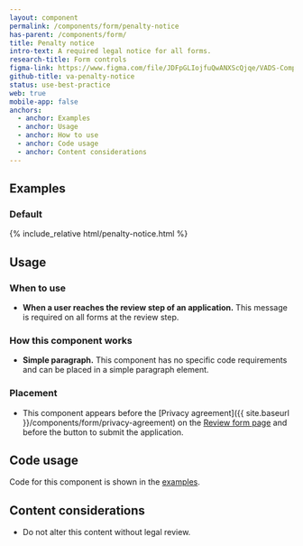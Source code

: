 ```yaml
---
layout: component
permalink: /components/form/penalty-notice
has-parent: /components/form/
title: Penalty notice
intro-text: A required legal notice for all forms.
research-title: Form controls
figma-link: https://www.figma.com/file/JDFpGLIojfuQwANXScQjqe/VADS-Component-Examples?type=design&node-id=1372%3A86436&mode=design&t=h9BoxMWwcHe2DhUd-1
github-title: va-penalty-notice
status: use-best-practice
web: true
mobile-app: false
anchors:
  - anchor: Examples
  - anchor: Usage
  - anchor: How to use
  - anchor: Code usage
  - anchor: Content considerations
---
```


## Examples

### Default

<div class="site-showcase">
  {% include_relative html/penalty-notice.html %}
</div>

## Usage

### When to use

* **When a user reaches the review step of an application.** This message is required on all forms at the review step. 

### How this component works

* **Simple paragraph.** This component has no specific code requirements and can be placed in a simple paragraph element.

### Placement

* This component appears before the [Privacy agreement]({{ site.baseurl }}/components/form/privacy-agreement) on the [Review form page]({{site.baseurl}}/templates/forms/review) and before the button to submit the application.

## Code usage

Code for this component is shown in the [examples](#examples).

## Content considerations

* Do not alter this content without legal review.